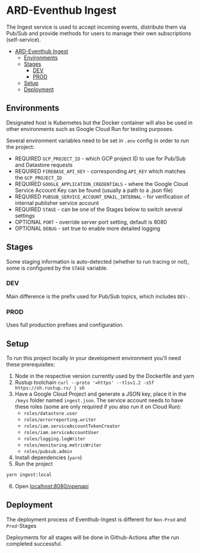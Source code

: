 # ARD-Eventhub Ingest

The Ingest service is used to accept incoming events, distribute them via Pub/Sub and provide methods for users to manage their own subscriptions (self-service).

- [ARD-Eventhub Ingest](#ard-eventhub-ingest)
  - [Environments](#environments)
  - [Stages](#stages)
    - [DEV](#dev)
    - [PROD](#prod)
  - [Setup](#setup)
  - [Deployment](#deployment)

## Environments

Designated host is Kubernetes but the Docker container will also be used in other environments such as Google Cloud Run for testing purposes.

Several environment variables need to be set in `.env` config in order to run the project:

- REQUIRED `GCP_PROJECT_ID` - which GCP project ID to use for Pub/Sub and Datastore requests
- REQUIRED `FIREBASE_API_KEY` - corresponding `API_KEY` which matches the `GCP_PROJECT_ID`
- REQUIRED `GOOGLE_APPLICATION_CREDENTIALS` - where the Google Cloud Service Account Key can be found (usually a path to a .json file)
- REQUIRED `PUBSUB_SERVICE_ACCOUNT_EMAIL_INTERNAL` - for verification of internal publisher service account
- REQUIRED `STAGE` - can be one of the Stages below to switch several settings
- OPTIONAL `PORT` - override server port setting, default is 8080
- OPTIONAL `DEBUG` - set true to enable more detailed logging

## Stages

Some staging information is auto-detected (whether to run tracing or not), some is configured by the `STAGE` variable.

### DEV

Main difference is the prefix used for Pub/Sub topics, which includes `DEV-`.

### PROD

Uses full production prefixes and configuration.

## Setup

To run this project locally in your development environment you'll need these prerequisites:

1. Node in the respective version currently used by the Dockerfile and yarn
2. Rustup toolchain `curl --proto '=https' --tlsv1.2 -sSf https://sh.rustup.rs/ | sh`
3. Have a Google Cloud Project and generate a JSON key, place it in the `/keys` folder named `ingest.json`. The service account needs to have these roles (some are only required if you also run it on Cloud Run):
   - `roles/datastore.user`
   - `roles/errorreporting.writer`
   - `roles/iam.serviceAccountTokenCreator`
   - `roles/iam.serviceAccountUser`
   - `roles/logging.logWriter`
   - `roles/monitoring.metricWriter`
   - `roles/pubsub.admin`
4. Install dependencies (`yarn`)
5. Run the project

```sh
yarn ingest:local
```

6. Open [localhost:8080/openapi](http://localhost:8080/openapi/)

## Deployment

The deployment process of Eventhub-Ingest is different for `Non-Prod` and `Prod`-Stages

Deployments for all stages will be done in Github-Actions after the run completed successful.
